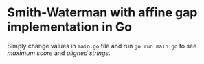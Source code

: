 # Smith-Waterman with affine gap implementation in Go


Simply change values in `main.go` file and run `go run main.go` to see *maximum score* and *aligned strings*.